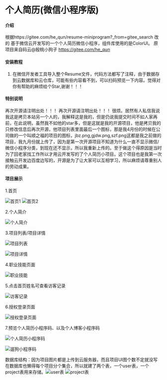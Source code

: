 # 个人简历(微信小程序版)
#### 介绍
根据https://gitee.com/he_qun/resume-miniprogram?_from=gitee_search 改的
基于微信云开发写的一个个人简历微信小程序，组件库使用的是ColorUI。
原项目来自码云@殷桃小狗子
https://gitee.com/he_qun


#### 安装教程

1.  在微信开发者工具导入整个Resume文件，代码方法都写了注释，由于数据存到云数据库和云仓库，可能有些内容看不到，可以扫码预览一下内容。觉得对你有帮助的麻烦给个Star,谢谢！！！

#### 特别说明
再次开源请注明出处！！！ 再次开源请注明出处！！！  很烦。居然有人私信我说我这是拷贝本站另一个人的，我解释这是我的，但是仍说我提交时间不如人家再前，在此说明，虽然我不如他的star多，但是这就是我的开源项目，他是拷贝我的只修改信息后再次开源，他项目列表里面最后一个图标，那是我4月份的时候在公司做的一个叫顺之福的项目的图标，jbz.png,gjdw.png,szf.png这都是我之前做的项目，我九月份就上传了，因为是第一次开源项目不知道为什么一直不显示微信/微信小程序分类，到现在还不显示，所以我重新上传的。至于做这个得原因是当时为了回老家找工作所以才用云开发写的了个人简历小项目。这个项目也是我第一次接触云开发边百度边写的，开源是为了让大家可以互相学习，所以麻烦请尊重别人的劳动成果。
#### 项目展示

1.首页


![首页1](https://images.gitee.com/uploads/images/2020/0921/193416_f85ea34c_7491963.png "1600685460169.png")
![首页2](https://images.gitee.com/uploads/images/2020/0921/193443_1090b316_7491963.png "1600685529129.png")

2.个人简介

![个人简介](https://images.gitee.com/uploads/images/2020/0921/193457_034460ab_7491963.png "1600685557624.png")

3.项目列表/项目详情

![项目列表](https://images.gitee.com/uploads/images/2020/0921/193512_db63b9c7_7491963.png "1600685598042.png")

![项目详情](https://images.gitee.com/uploads/images/2020/0921/193526_f09a71e6_7491963.png "1600685637488.png")

4.职业技能页面

![职业技能](https://images.gitee.com/uploads/images/2020/0921/193540_08733711_7491963.png "1600685659991.png")

5.点击首页姓名可查看访客记录

![访客记录](https://images.gitee.com/uploads/images/2020/0921/193555_50e4e35d_7491963.png "1600685703012.png")

6.授权登录页面

![授权登录页面](https://images.gitee.com/uploads/images/2020/0921/193607_cb9a0598_7491963.png "1600686210117.png")

7.预览个人简历小程序码、以及个人博客小程序码

![个人简历小程序码](https://images.gitee.com/uploads/images/2020/0921/193956_03a0baec_7491963.jpeg "gh_59adf6b3a92e_258.jpg")

![遛狗小程序码](https://images.gitee.com/uploads/images/2020/1124/095506_b663f570_7491963.jpeg "superpet.jpg")

数据库结构：因为项目图片都是上传到云服务器，而且项目UI图个数不定就没写在数据库也懒得每个项目分个集合，所以就建了两个表，一个user表，一个project表用来存储。![user表](https://images.gitee.com/uploads/images/2020/1014/175853_8a3adeb8_7491963.jpeg "1602669507(1).jpg")  ![project表](https://images.gitee.com/uploads/images/2020/1014/180005_46e5d3b6_7491963.jpeg "1602669577(1).jpg")
